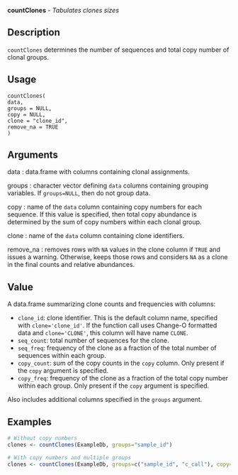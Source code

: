 **countClones** - *Tabulates clones sizes*

Description
--------------------

`countClones` determines the number of sequences and total copy number of 
clonal groups.


Usage
--------------------
```
countClones(
data,
groups = NULL,
copy = NULL,
clone = "clone_id",
remove_na = TRUE
)
```

Arguments
-------------------

data
:   data.frame with columns containing clonal assignments.

groups
:   character vector defining `data` columns containing grouping 
variables. If `groups=NULL`, then do not group data.

copy
:   name of the `data` column containing copy numbers for each 
sequence. If this value is specified, then total copy abundance
is determined by the sum of copy numbers within each clonal group.

clone
:   name of the `data` column containing clone identifiers.

remove_na
:   removes rows with `NA` values in the clone column if `TRUE` and issues a warning. 
Otherwise, keeps those rows and considers `NA` as a clone in the final counts 
and relative abundances.




Value
-------------------

A data.frame summarizing clone counts and frequencies with columns:

+  `clone_id`:    clone identifier. This is the default column
name, specified with `clone='clone_id'`.
If the function call uses Change-O 
formatted data and `clone='CLONE'`, this
column will have name `CLONE`.
+  `seq_count`:   total number of sequences for the clone.
+  `seq_freq`:    frequency of the clone as a fraction of the total
number of sequences within each group.
+  `copy_count`:  sum of the copy counts in the `copy` column.
Only present if the `copy` argument is 
specified.
+  `copy_freq`:   frequency of the clone as a fraction of the total
copy number within each group. Only present if 
the `copy` argument is specified.

Also includes additional columns specified in the `groups` argument.



Examples
-------------------

```R
# Without copy numbers
clones <- countClones(ExampleDb, groups="sample_id")

# With copy numbers and multiple groups
clones <- countClones(ExampleDb, groups=c("sample_id", "c_call"), copy="duplicate_count")
```








